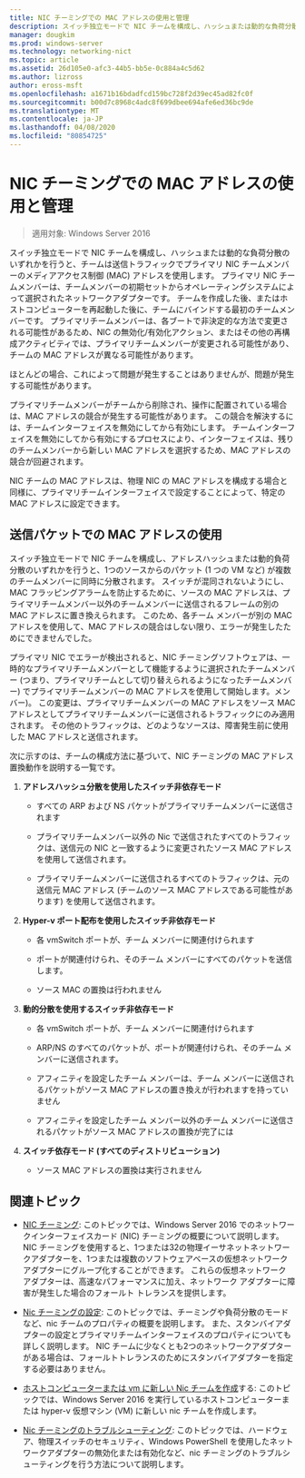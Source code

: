 ```yaml
---
title: NIC チーミングでの MAC アドレスの使用と管理
description: スイッチ独立モードで NIC チームを構成し、ハッシュまたは動的な負荷分散のいずれかを行うと、チームは送信トラフィックでプライマリ NIC チームメンバーのメディアアクセス制御 (MAC) アドレスを使用します。 プライマリ NIC チームメンバーは、チームメンバーの初期セットからオペレーティングシステムによって選択されたネットワークアダプターです。
manager: dougkim
ms.prod: windows-server
ms.technology: networking-nict
ms.topic: article
ms.assetid: 26d105e0-afc3-44b5-bb5e-0c884a4c5d62
ms.author: lizross
author: eross-msft
ms.openlocfilehash: a1671b16bdadfcd159bc728f2d39ec45ad82fc0f
ms.sourcegitcommit: b00d7c8968c4adc8f699dbee694afe6ed36bc9de
ms.translationtype: MT
ms.contentlocale: ja-JP
ms.lasthandoff: 04/08/2020
ms.locfileid: "80854725"
---
```

# <a name="nic-teaming-mac-address-use-and-management"></a>NIC チーミングでの MAC アドレスの使用と管理

>適用対象: Windows Server 2016

スイッチ独立モードで NIC チームを構成し、ハッシュまたは動的な負荷分散のいずれかを行うと、チームは送信トラフィックでプライマリ NIC チームメンバーのメディアアクセス制御 (MAC) アドレスを使用します。 プライマリ NIC チームメンバーは、チームメンバーの初期セットからオペレーティングシステムによって選択されたネットワークアダプターです。  チームを作成した後、またはホストコンピューターを再起動した後に、チームにバインドする最初のチームメンバーです。 プライマリチームメンバーは、各ブートで非決定的な方法で変更される可能性があるため、NIC の無効化/有効化アクション、またはその他の再構成アクティビティでは、プライマリチームメンバーが変更される可能性があり、チームの MAC アドレスが異なる可能性があります。  
  
ほとんどの場合、これによって問題が発生することはありませんが、問題が発生する可能性があります。  
  
プライマリチームメンバーがチームから削除され、操作に配置されている場合は、MAC アドレスの競合が発生する可能性があります。 この競合を解決するには、チームインターフェイスを無効にしてから有効にします。 チームインターフェイスを無効にしてから有効にするプロセスにより、インターフェイスは、残りのチームメンバーから新しい MAC アドレスを選択するため、MAC アドレスの競合が回避されます。  
  
NIC チームの MAC アドレスは、物理 NIC の MAC アドレスを構成する場合と同様に、プライマリチームインターフェイスで設定することによって、特定の MAC アドレスに設定できます。  
  
## <a name="mac-address-use-on-transmitted-packets"></a>送信パケットでの MAC アドレスの使用  
スイッチ独立モードで NIC チームを構成し、アドレスハッシュまたは動的負荷分散のいずれかを行うと、1つのソースからのパケット (1 つの VM など) が複数のチームメンバーに同時に分散されます。 スイッチが混同されないようにし、MAC フラッピングアラームを防止するために、ソースの MAC アドレスは、プライマリチームメンバー以外のチームメンバーに送信されるフレームの別の MAC アドレスに置き換えられます。 このため、各チーム メンバーが別の MAC アドレスを使用して、MAC アドレスの競合はしない限り、エラーが発生したためにできませんでした。  
  
プライマリ NIC でエラーが検出されると、NIC チーミングソフトウェアは、一時的なプライマリチームメンバーとして機能するように選択されたチームメンバー (つまり、プライマリチームとして切り替えられるようになったチームメンバー) でプライマリチームメンバーの MAC アドレスを使用して開始します。メンバー)。  この変更は、プライマリチームメンバーの MAC アドレスをソース MAC アドレスとしてプライマリチームメンバーに送信されるトラフィックにのみ適用されます。 その他のトラフィックは、どのようなソースは、障害発生前に使用した MAC アドレスと送信されます。  
  
次に示すのは、チームの構成方法に基づいて、NIC チーミングの MAC アドレス置換動作を説明する一覧です。  
  
1.  **アドレスハッシュ分散を使用したスイッチ非依存モード**  
  
    -   すべての ARP および NS パケットがプライマリチームメンバーに送信されます  
  
    -   プライマリチームメンバー以外の Nic で送信されたすべてのトラフィックは、送信元の NIC と一致するように変更されたソース MAC アドレスを使用して送信されます。  
  
    -   プライマリチームメンバーに送信されるすべてのトラフィックは、元の送信元 MAC アドレス (チームのソース MAC アドレスである可能性があります) を使用して送信されます。  
  
2.  **Hyper-v ポート配布を使用したスイッチ非依存モード**  
  
    -   各 vmSwitch ポートが、チーム メンバーに関連付けられます  
  
    -   ポートが関連付けられ、そのチーム メンバーにすべてのパケットを送信します。  
  
    -   ソース MAC の置換は行われません  
  
3.  **動的分散を使用するスイッチ非依存モード**  
  
    -   各 vmSwitch ポートが、チーム メンバーに関連付けられます  
  
    -   ARP/NS のすべてのパケットが、ポートが関連付けられ、そのチーム メンバーに送信されます。  
  
    -   アフィニティを設定したチーム メンバーは、チーム メンバーに送信されるパケットがソース MAC アドレスの置き換えが行われますを持っていません  
  
    -   アフィニティを設定したチーム メンバー以外のチーム メンバーに送信されるパケットがソース MAC アドレスの置換が完了には  
  
4.  **スイッチ依存モード (すべてのディストリビューション)**  
  
    -   ソース MAC アドレスの置換は実行されません  
  
## <a name="related-topics"></a>関連トピック
- [NIC チーミング](NIC-Teaming.md): このトピックでは、Windows Server 2016 でのネットワークインターフェイスカード (NIC) チーミングの概要について説明します。 NIC チーミングを使用すると、1つまたは32の物理イーサネットネットワークアダプターを、1つまたは複数のソフトウェアベースの仮想ネットワークアダプターにグループ化することができます。 これらの仮想ネットワーク アダプターは、高速なパフォーマンスに加え、ネットワーク アダプターに障害が発生した場合のフォールト トレランスを提供します。  

- [Nic チーミングの設定](nic-teaming-settings.md): このトピックでは、チーミングや負荷分散のモードなど、nic チームのプロパティの概要を説明します。 また、スタンバイアダプターの設定とプライマリチームインターフェイスのプロパティについても詳しく説明します。 NIC チームに少なくとも2つのネットワークアダプターがある場合は、フォールトトレランスのためにスタンバイアダプターを指定する必要はありません。
  
- [ホストコンピューターまたは vm に新しい Nic チームを作成](Create-a-New-NIC-Team-on-a-Host-Computer-or-VM.md)する: このトピックでは、Windows Server 2016 を実行しているホストコンピューターまたは hyper-v 仮想マシン (VM) に新しい nic チームを作成します。

- [Nic チーミングのトラブルシューティング](Troubleshooting-NIC-Teaming.md): このトピックでは、ハードウェア、物理スイッチのセキュリティ、Windows PowerShell を使用したネットワークアダプターの無効化または有効化など、nic チーミングのトラブルシューティングを行う方法について説明します。 
  


